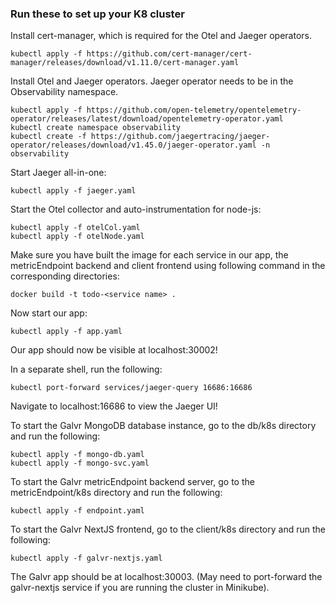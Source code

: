### Run these to set up your K8 cluster

Install cert-manager, which is required for the Otel and Jaeger operators.

```
kubectl apply -f https://github.com/cert-manager/cert-manager/releases/download/v1.11.0/cert-manager.yaml
```

Install Otel and Jaeger operators. Jaeger operator needs to be in the Observability namespace.

```
kubectl apply -f https://github.com/open-telemetry/opentelemetry-operator/releases/latest/download/opentelemetry-operator.yaml
kubectl create namespace observability
kubectl create -f https://github.com/jaegertracing/jaeger-operator/releases/download/v1.45.0/jaeger-operator.yaml -n observability
```

Start Jaeger all-in-one:

```
kubectl apply -f jaeger.yaml
```

Start the Otel collector and auto-instrumentation for node-js:

```
kubectl apply -f otelCol.yaml
kubectl apply -f otelNode.yaml
```

Make sure you have built the image for each service in our app, the metricEndpoint backend and client frontend using following command in the corresponding directories:

```
docker build -t todo-<service name> .
```

Now start our app:

```
kubectl apply -f app.yaml
```

Our app should now be visible at localhost:30002!

In a separate shell, run the following:

```
kubectl port-forward services/jaeger-query 16686:16686
```

Navigate to localhost:16686 to view the Jaeger UI!

To start the Galvr MongoDB database instance, go to the db/k8s directory and run the following:

```
kubectl apply -f mongo-db.yaml
kubectl apply -f mongo-svc.yaml
```

To start the Galvr metricEndpoint backend server, go to the metricEndpoint/k8s directory and run the following:

```
kubectl apply -f endpoint.yaml
```

To start the Galvr NextJS frontend, go to the client/k8s directory and run the following:

```
kubectl apply -f galvr-nextjs.yaml
```

The Galvr app should be at localhost:30003. (May need to port-forward the galvr-nextjs service if you are running the cluster in Minikube).
